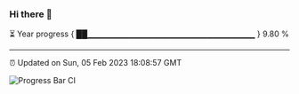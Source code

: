 ### Hi there 👋

⏳ Year progress { ██▁▁▁▁▁▁▁▁▁▁▁▁▁▁▁▁▁▁▁▁▁▁▁▁▁▁▁▁ } 9.80 %

---

⏰ Updated on Sun, 05 Feb 2023 18:08:57 GMT

![Progress Bar CI](https://github.com/Shyam-Makwana/GitHub-Actions-Demo/workflows/Progress%20Bar%20CI/badge.svg)
